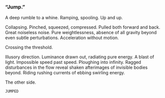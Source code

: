 ### “Jump.”

A deep rumble to a whine. Ramping, spooling. Up and up. 

Collapsing. Pinched, squeezed, compressed. Pulled both forward and back. Great noiseless noise. Pure weightlessness, absence of all gravity beyond even subtle perturbations. Acceleration without motion.

Crossing the threshold.

Illusory direction. Luminance drawn out, radiating pure energy. A blast of light. Impossible speed past speed. Ploughing into infinity. Ragged disturbances in the flow reveal shaken afterimages of invisible bodies beyond. Riding rushing currents of ebbing swirling energy. 

The other side.

`JUMPED`